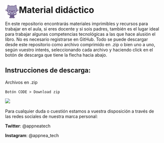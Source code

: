 # Material didáctico <img src="https://github.com/refined-github/refined-github/blob/main/source/icon.png" width="45" align="left">

En este repositorio encontrarás materiales imprimibles y recursos para trabajar en el aula, si eres docente y si sois padres, también es el lugar ideal para trabajar algunas competencias tecnológicas a las que hace alusión el libro. No es necesario registrarse en GitHub. Todo se puede descargar desde este repositorio como archivo comprimido en .zip o bien uno a uno, según vuestro interés, seleccionando cada archivo y haciendo click en el botón de descarga que tiene la flecha hacia abajo.

## Instrucciones de descarga:

Archivos en .zip 

```
Botón CODE > Download zip

```
<img src="https://user-images.githubusercontent.com/19264/86286220-c29e8280-bbee-11ea-8793-fda3d7e3ab3b.png">
<th width="95%">

Para cualquier duda o cuestión estamos a vuestra disposición a través de las redes sociales de nuestra marca personal: 

**Twitter**: @appneatech

**Instagram**: @appnea_tech
